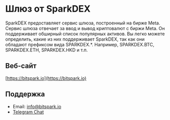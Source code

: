 # Шлюз от SparkDEX

SparkDEX предоставляет сервис шлюза, построенный на бирже Meta. Сервис шлюза отвечает за ввод и вывод криптовалют с биржи Meta. Он поддерживает обширный список популярных активов. Вы легко можете определить, какие из них поддерживает SparkDEX, так как они обладают префиксом вида SPARKDEX.*. Например, SPARKDEX.BTC, SPARKDEX.ETH, SPARKDEX.HKD и т.п.

## Веб-сайт

[https://bitspark.io](https://bitspark.io)

## Поддержка

- Email: info@bitspark.io
- [Telegram Chat](https://t.me/sparkdexofficial)
